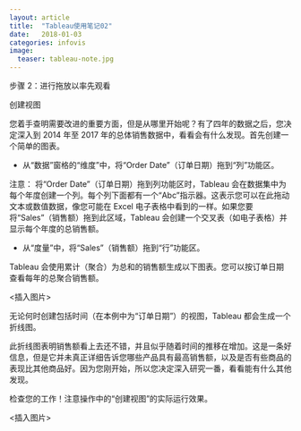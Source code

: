 ```yaml
---
layout: article
title:  "Tableau使用笔记02"
date:   2018-01-03 
categories: infovis
image:
  teaser: tableau-note.jpg
---
```

步骤 2：进行拖放以率先观看

创建视图

您着手查明需要改进的重要方面，但是从哪里开始呢？有了四年的数据之后，您决定深入到 2014 年至 2017 年的总体销售数据中，看看会有什么发现。首先创建一个简单的图表。



- 从“数据”窗格的“维度”中，将“Order Date”（订单日期）拖到“列”功能区。

注意： 将“Order Date”（订单日期）拖到列功能区时，Tableau 会在数据集中为每个年度创建一个列。每个列下面都有一个“Abc”指示器。这表示您可以在此拖动文本或数值数据，像您可能在 Excel 电子表格中看到的一样。如果您要将“Sales”（销售额）拖到此区域，Tableau 会创建一个交叉表（如电子表格）并显示每个年度的总销售额。

- 从“度量”中，将“Sales”（销售额）拖到“行”功能区。

Tableau 会使用累计（聚合）为总和的销售额生成以下图表。您可以按订单日期查看每年的总聚合销售额。

<插入图片>

无论何时创建包括时间（在本例中为“订单日期”）的视图，Tableau 都会生成一个折线图。

此折线图表明销售额看上去还不错，并且似乎随着时间的推移在增加。这是一条好信息，但是它并未真正详细告诉您哪些产品具有最高销售额，以及是否有些商品的表现比其他商品好。因为您刚开始，所以您决定深入研究一番，看看能有什么其他发现。


检查您的工作！注意操作中的“创建视图”的实际运行效果。

<插入图片>